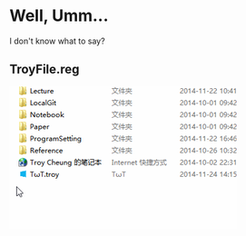 Well, Umm...
=============

I don't know what to say?

TroyFile.reg
--------------------

![Create an Empty File](img/TroyFile.gif)
